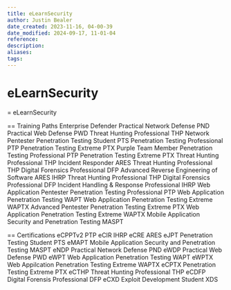 ```yaml
---
title: eLearnSecurity
author: Justin Bealer
date_created: 2023-11-16, 04-00-39
date_modified: 2024-09-17, 11-01-04
reference: 
description: 
aliases: 
tags: 
---
```

# eLearnSecurity
= eLearnSecurity

== Training Paths
Enterprise Defender
  Practical Network Defense PND
  Practical Web Defense PWD
  Threat Hunting Professional THP
Network Pentester
  Penetration Testing Student PTS
  Penetration Testing Professional PTP
  Penetration Testing Extreme PTX
Purple Team Member
  Penetration Testing Professional PTP
  Penetration Testing Extreme PTX
  Threat Hunting Professional THP
Incident Responder
  ARES
      Threat Hunting Professional THP
      Digital Forensics Professional DFP
      Advanced Reverse Engineering of Software ARES
  IHRP
      Threat Hunting Professional THP
      Digital Forensics Professional DFP
      Incident Handling & Response Professional IHRP
Web Application Pentester
  Penetration Testing Professional PTP
  Web Application Penetration Testing WAPT
  Web Application Penetration Testing Extreme WAPTX
Advanced Pentester
  Penetration Testing Extreme PTX
  Web Application Penetration Testing Extreme WAPTX
  Mobile Application Security and Penetration Testing MASPT
  
== Certifications
eCPPTv2
  PTP
eCIR
  IHRP
eCRE
  ARES
eJPT
  Penetration Testing Student PTS
eMAPT
  Mobile Application Security and Penetration Testing MASPT
eNDP
  Practical Network Defense PND
eWDP
  Practical Web Defense PWD
eWPT
  Web Application Penetration Testing WAPT
eWPTX
  Web Appilcation Penetration Testing Extreme WAPTX
eCPTX
  Penetration Testing Extreme PTX
eCTHP
  Threat Hunting Professional THP
eCDFP
  Digital Forensis Professional DFP
eCXD
  Exploit Development Student XDS
